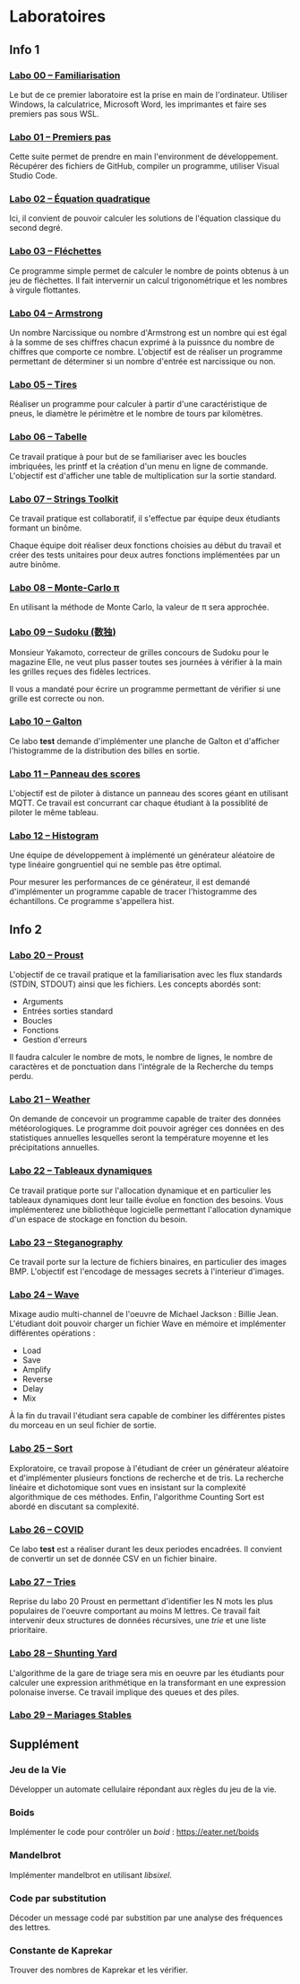 # Laboratoires

## Info 1

### [Labo 00 – Familiarisation](https://github.com/heig-tin-info/labo-00)

Le but de ce premier laboratoire est la prise en main de l'ordinateur. Utiliser Windows, la calculatrice, Microsoft Word, les imprimantes et faire ses premiers pas sous WSL.

### [Labo 01 – Premiers pas](https://github.com/heig-tin-info/labo-01-first-steps)

Cette suite permet de prendre en main l'environment de développement. Récupérer des fichiers de GitHub, compiler un programme, utiliser Visual Studio Code.

### [Labo 02 – Équation quadratique](https://github.com/heig-tin-info/labo-02-quadratic)

Ici, il convient de pouvoir calculer les solutions de l'équation classique du second degré.

### [Labo 03 – Fléchettes](https://github.com/heig-tin-info/labo-03-darts)

Ce programme simple permet de calculer le nombre de points obtenus à un jeu de fléchettes. Il fait intervernir un calcul trigonométrique et les nombres à virgule flottantes.

### [Labo 04 – Armstrong](https://github.com/heig-tin-info/labo-04-armstrong)

Un nombre Narcissique ou nombre d'Armstrong est un nombre qui est égal à la somme de ses chiffres chacun exprimé à la puissnce du nombre de chiffres que comporte ce nombre. L'objectif est de réaliser un programme permettant de déterminer si un nombre d'entrée est narcissique ou non.

### [Labo 05 – Tires](https://github.com/heig-tin-info/labo-05-tires)

Réaliser un programme pour calculer à partir d'une caractéristique de pneus, le diamètre le périmètre et le nombre de tours par kilomètres. 

### [Labo 06 – Tabelle](https://github.com/heig-tin-info/labo-06-multiplications)

Ce travail pratique à pour but de se familiariser avec les boucles imbriquées, les printf et la création d'un menu en ligne de commande. L'objectif est d'afficher une table de multiplication sur la sortie standard.

### [Labo 07 – Strings Toolkit](https://github.com/heig-tin-info/labo-07-strings)

Ce travail pratique est collaboratif, il s'effectue par équipe deux étudiants formant un binôme.

Chaque équipe doit réaliser deux fonctions choisies au début du travail et créer des tests unitaires pour deux autres fonctions implémentées par un autre binôme.

### [Labo 08 – Monte-Carlo π](https://github.com/heig-tin-info/labo-08-monte-carlo)

En utilisant la méthode de Monte Carlo, la valeur de π sera approchée.

### [Labo 09 – Sudoku (数独)](https://github.com/heig-tin-info/labo-09-sudoku)

Monsieur Yakamoto, correcteur de grilles concours de Sudoku pour le magazine Elle, ne veut plus passer toutes ses journées à vérifier à la main les grilles reçues des fidèles lectrices.

Il vous a mandaté pour écrire un programme permettant de vérifier si une grille est correcte ou non.

### [Labo 10 – Galton](https://github.com/heig-tin-info/labo-10-galton)

Ce labo **test** demande d'implémenter une planche de Galton et d'afficher l'histogramme de la distribution des billes en sortie.

### [Labo 11 – Panneau des scores](https://github.com/heig-tin-info/labo-11-scoreboard)

L'objectif est de piloter à distance un panneau des scores géant en utilisant MQTT. Ce travail est concurrant car chaque étudiant à la possiblité de piloter le même tableau.

### [Labo 12 – Histogram](https://github.com/heig-tin-info/labo-12-histogram)

Une équipe de développement à implémenté un générateur aléatoire de type linéaire gongruentiel qui ne semble pas être optimal.

Pour mesurer les performances de ce générateur, il est demandé d'implémenter un programme capable de tracer l'histogramme des échantillons. Ce programme s'appellera hist.

## Info 2

### [Labo 20 – Proust](https://github.com/heig-tin-info/labo-20-proust)

L'objectif de ce travail pratique et la familiarisation avec les flux standards (STDIN, STDOUT) ainsi que les fichiers. Les concepts abordés sont:

- Arguments
- Entrées sorties standard
- Boucles
- Fonctions
- Gestion d'erreurs

Il faudra calculer le nombre de mots, le nombre de lignes, le nombre de caractères et de ponctuation dans l'intégrale de la Recherche du temps perdu. 

### [Labo 21 – Weather](https://github.com/heig-tin-info/labo-21-weather)

On demande de concevoir un programme capable de traiter des données météorologiques. Le programme doit pouvoir agréger ces données en des statistiques annuelles lesquelles seront la température moyenne et les précipitations annuelles.

### [Labo 22 – Tableaux dynamiques](https://github.com/heig-tin-info/labo-22-dynamic-arrays)

Ce travail pratique porte sur l'allocation dynamique et en particulier les tableaux dynamiques dont leur taille évolue en fonction des besoins. Vous implémenterez une bibliothèque logicielle permettant l'allocation dynamique d'un espace de stockage en fonction du besoin.

### [Labo 23 – Steganography](https://github.com/heig-tin-info/labo-23-steganography)

Ce travail porte sur la lecture de fichiers binaires, en particulier des images BMP. L'objectif est l'encodage de messages secrets à l'interieur d'images.

### [Labo 24 – Wave](https://github.com/heig-tin-info/labo24-wave)

Mixage audio multi-channel de l'oeuvre de Michael Jackson : Billie Jean. L'étudiant doit pouvoir charger un fichier Wave en mémoire et implémenter différentes opérations :

- Load
- Save
- Amplify
- Reverse
- Delay
- Mix

À la fin du travail l'étudiant sera capable de combiner les différentes pistes du morceau en un seul fichier de sortie.

### [Labo 25 – Sort](https://github.com/heig-tin-info/labo-25-sort)

Exploratoire, ce travail propose à l'étudiant de créer un générateur aléatoire et d'implémenter plusieurs fonctions de recherche et de tris. La recherche linéaire et dichotomique sont vues en insistant sur la complexité algorithmique de ces méthodes. Enfin, l'algorithme Counting Sort est abordé en discutant sa complexité.

### [Labo 26 – COVID](https://github.com/heig-tin-info/labo-26-test)

Ce labo **test** est a réaliser durant les deux periodes encadrées. Il convient de convertir un set de donnée CSV en un fichier binaire.

### [Labo 27 – Tries](https://github.com/heig-tin-info/labo-27-tries)

Reprise du labo 20 Proust en permettant d'identifier les N mots les plus populaires de l'oeuvre comportant au moins M lettres. Ce travail fait intervenir deux structures de données récursives, une *trie* et une liste prioritaire.

### [Labo 28 – Shunting Yard](https://github.com/heig-tin-info/labo-28-shunting-yard)

L'algorithme de la gare de triage sera mis en oeuvre par les étudiants pour calculer une expression arithmétique en la transformant en une expression polonaise inverse. Ce travail implique des queues et des piles.

### [Labo 29 – Mariages Stables](https://github.com/heig-tin-info/labo-29-gale-shapley)

## Supplément

### Jeu de la Vie

Développer un automate cellulaire répondant aux règles du jeu de la vie.

### Boids

Implémenter le code pour contrôler un *boid* : https://eater.net/boids

### Mandelbrot

Implémenter mandelbrot en utilisant *libsixel*.

### Code par substitution

Décoder un message codé par substition par une analyse des fréquences des lettres.

### Constante de Kaprekar

Trouver des nombres de Kaprekar et les vérifier.
